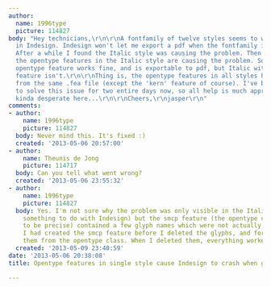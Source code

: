```yaml
---
author:
  name: 1996type
  picture: 114827
body: "Hey technicians,\r\n\r\nA fontfamily of twelve styles seems to work just fine
  in Indesign. Indesign won't let me export a pdf when the fontfamily is used, though.
  After a while I found the Italic style was causing the problem. Then I found out,
  the opentype features in the Italic style are causing the problem. So Italic without
  opentype feature works fine, and is exportable to pdf, but Italic with opentype
  feature isn't.\r\n\r\nThing is, the opentype features in all styles have been imported
  from the same .fea file (except the 'kern' feature of course). I've been trying
  to solve this issue for two entire days now, so all help is much appreciated! I'm
  kinda desperate here...\r\n\r\nCheers,\r\njasper\r\n"
comments:
- author:
    name: 1996type
    picture: 114827
  body: Never mind this. It's fixed :)
  created: '2013-05-06 20:57:00'
- author:
    name: Theunis de Jong
    picture: 114717
  body: Can you tell what went wrong?
  created: '2013-05-06 23:55:32'
- author:
    name: 1996type
    picture: 114827
  body: Yes. I'm not sure why the problem was only visible in the Italic (might have
    something to do with Indesign) but the smcp feature (the opentype classes it involved,
    to be precise) contained a few glyph names which were not actually in the fontfile.
    I had created the smcp feature before I deleted the glyphs, and forgot to remove
    them from the opentype class. When I deleted them, everything worked again :)
  created: '2013-05-09 23:40:59'
date: '2013-05-06 20:38:08'
title: Opentype features in single style cause Indesign to crash when generating pdf.

---
```

